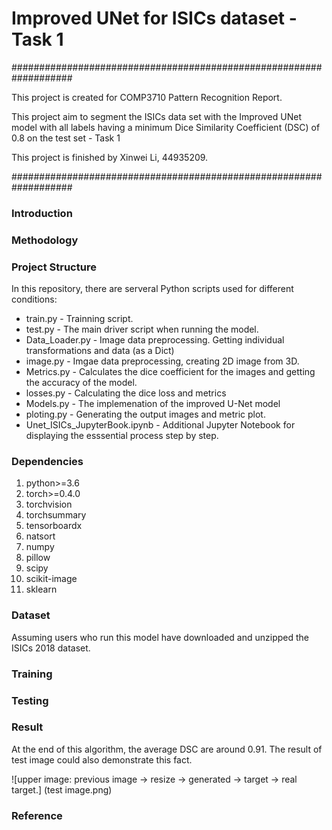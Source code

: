 # Improved UNet for ISICs dataset - Task 1

###################################################################

This project is created for COMP3710 Pattern Recognition Report. 

This project aim to segment the ISICs data set with the Improved UNet model with all labels having a minimum Dice Similarity Coefficient (DSC) of 0.8 on the test set - Task 1 

This project is finished by Xinwei Li, 44935209.

###################################################################

### Introduction

### Methodology

### Project Structure

In this repository, there are serveral Python scripts used for different conditions:

- train.py - Trainning script. 
- test.py - The main driver script when running the model. 
- Data_Loader.py - Image data preprocessing. Getting individual transformations and data (as a Dict)
- image.py - Imgae data preprocessing, creating 2D image from 3D.
- Metrics.py - Calculates the dice coefficient for the images and getting the accuracy of the model.
- losses.py - Calculating the dice loss and metrics
- Models.py - The implemenation of the improved U-Net model
- ploting.py - Generating the output images and metric plot.
- Unet_ISICs_JupyterBook.ipynb - Additional Jupyter Notebook for displaying the esssential process step by step.

### Dependencies

1. python>=3.6
2. torch>=0.4.0
3. torchvision
4. torchsummary
5. tensorboardx
6. natsort
7. numpy
8. pillow
9. scipy
10. scikit-image
11. sklearn

### Dataset
Assuming users who run this model have downloaded and unzipped the ISICs 2018 dataset.

### Training

### Testing

### Result

At the end of this algorithm, the average DSC are around 0.91. The result of test image could also demonstrate this fact.

![upper image: previous image -> resize -> generated -> target -> real target.] (test image.png)

### Reference
